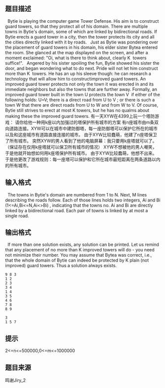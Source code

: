 


## 题目描述
  Bytie is playing the computer game Tower Defense. His aim is to construct guard towers, so that they protect all of his domain. There are multiple towns in Bytie's domain, some of which are linked by bidirectional roads. If Bytie erects a guard tower in a city, then the tower protects its city and all the cities directly linked with it by roads.
  Just as Bytie was pondering over the placement of guard towers in his domain, his elder sister Bytea entered the room. She glanced at the map displayed on the screen, and after a moment exclaimed: "Oi, what is there to think about, clearly K  towers suffice!".
  Angered by his sister spoiling the fun, Bytie showed his sister the door, and began wondering what to do next. Pride will not let him construct more than K  towers. He has an up his sleeve though: he can research a technology that will allow him to constructimproved guard towers. An improved guard tower protects not only the town it was erected in and its immediate neighbors but also the towns that are further away. Formally, an improved guard tower built in the town U protects the town V  if either of the following holds:
U=V;
there is a direct road from U to V ;
or there is such a town W that there are direct roads from U to W and from W to V.
Of course, Bytie still strives to erect at most K towers, but he has no qualms about making these the improved guard towers.
有一天XYW在4399上玩一个塔防游戏：
请你给他一种用k座以内加强过的塔保护所有城市的方案
有n座城市由m条双向道路连接。XYW可以在城市中建防御塔，每一座防御塔可以保护它所在的城市以及和这座城市有道路直接连接的城市。
由于XYW比较蠢萌，他建了n座塔保卫了所有城市。
突然XYW的男人看到了他的电脑屏幕：我只要用k座塔就可以了。（保证存在仅用k座塔就可以保卫所有城市的情况）
XYW不想被他的男人嘲笑，于是他就开始想如何用k座塔保护所有城市。
由于XYW比较蠢萌，他想不出来。
于是他更改了游戏规则：每一座塔可以保护和它所在城市最短距离在两条道路以内的所有城市。
## 输入格式
  The towns in Bytie's domain are numbered from 1 to N. Next, M lines describing the roads follow. Each of those lines holds two integers, Ai and Bi (1<=Ai,Bi<=N,Ai<>Bi) , indicating that the towns no. Ai and Bi are directly linked by a bidirectional road. Each pair of towns is linked by at most a single road.
## 输出格式
  If more than one solution exists, any solution can be printed. Let us remind that any placement of no more than K improved towers will do - you need not minimize their number. You may assume that Bytea was correct, i.e., that the whole domain of Bytie can indeed be protected by K plain (not improved) guard towers. Thus a solution always exists.

```input1
9 8 3
1 2
2 3
3 4
1 4
3 5
4 6
7 8
8 9

```

```output1
3
1 5 7 
```

## 提示
<a id="fck_paste_padding">﻿</a>2<=n<=500000,0<=m<=1000000
## 题目来源
鸣谢Jiry_2


